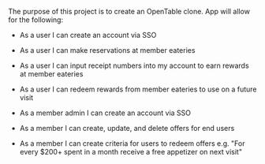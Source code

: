 The purpose of this project is to create an OpenTable clone. App will allow for the following:

- As a user I can create an account via SSO
- As a user I can make reservations at member eateries
- As a user I can input receipt numbers into my account to earn rewards at member eateries
- As a user I can redeem rewards from member eateries to use on a future visit

- As a member admin I can create an account via SSO
- As a member I can create, update, and delete offers for end users
- As a member I can create criteria for users to redeem offers e.g. "For every $200+ spent in a month receive a free appetizer on next visit"
